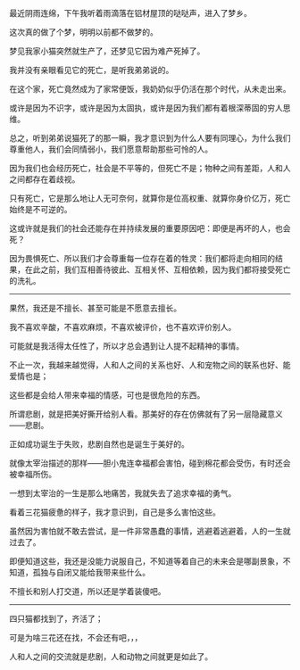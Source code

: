 最近阴雨连绵，下午我听着雨滴落在铝材屋顶的哒哒声，进入了梦乡。

这次真的做了个梦，明明以前都不做梦的。

梦见我家小猫突然就生产了，还梦见它因为难产死掉了。

我并没有亲眼看见它的死亡，是听我弟弟说的。

在这个家，死亡竟然成为了家常便饭，我奶奶似乎仍活在那个时代，从未走出来。

或许是因为不识字，或许是因为太固执，或许是因为我们都有着根深蒂固的穷人思维。

总之，听到弟弟说猫死了的那一瞬，我才意识到为什么人要有同理心，为什么我们尊重他人，我们会同情弱小，我们愿意帮助那些可怜的人。

因为我们也会经历死亡，社会是不平等的，但死亡不是；物种之间有差距，人和人之间都存在着歧视。

只有死亡，它是那么地让人无可奈何，就算你是位高权重、就算你身价亿万，死亡始终是不可逆的。

这或许就是我们的社会还能存在并持续发展的重要原因吧：即便是再坏的人，也会死？

因为畏惧死亡、所以我们才会尊重每一位存在着的牲灵：我们都将走向相同的结果，在此之前，我们互相善待彼此、互相关怀、互相依赖，因为我们都将接受死亡的洗礼。 

---

果然，我还是不擅长、甚至可能是不愿意去擅长。

我不喜欢辛酸，不喜欢麻烦，不喜欢被评价，也不喜欢评价别人。

可能就是我活得太任性了，所以才总会遇到让人提不起精神的事情。

不止一次，我越来越觉得，人和人之间的关系也好、人和宠物之间的联系也好、能爱情也是；

这些都是会给人带来幸福的情感，可也是很危险的东西。

所谓悲剧，就是把美好撕开给别人看。那美好的存在仿佛就有了另一层隐藏意义——悲剧。

正如成功诞生于失败，悲剧自然也是诞生于美好的。

就像太宰治描述的那样——胆小鬼连幸福都会害怕，碰到棉花都会受伤，有时还会被幸福所伤。

一想到太宰治的一生是那么地痛苦，我就失去了追求幸福的勇气。

看着三花猫疲惫的样子，我才意识到，自己是多么害怕这些。

虽然因为害怕就不敢去尝试，是一件非常愚蠢的事情，逃避着逃避着，人的一生就过去了。

即便知道这些，我还是没能力说服自己，不知道等着自己的未来会是哪副景象，不知道，孤独与自闭又能给我带来些什么。

不擅长和别人打交道，所以还是学着装傻吧。

---

四只猫都找到了，齐活了；

可是为啥三花还在找，不会还有吧，，，

人和人之间的交流就是悲剧，人和动物之间就更是如此了。